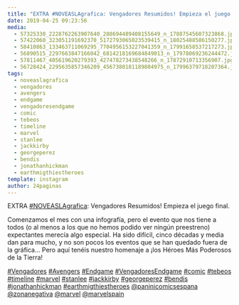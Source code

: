 ```yaml
---
title: "EXTRA #NOVEASLAgrafica: Vengadores Resumidos! Empieza el juego final"
date: 2019-04-25 09:23:56
media: 
  - 57325330_2228762263907640_288694489408155649_n_17887545607323868.jpg
  - 57422060_323051191692370_5172793065023539415_n_18025488586150277.jpg
  - 58410863_133463711069295_7704956153227041359_n_17991658537217273.jpg
  - 56890515_2297663847166042_6814218169684849013_n_17978069236244472.jpg
  - 57811467_405619620279393_427478273438548266_n_17872910713356907.jpg
  - 56728424_2295635857346209_4567380181189804975_n_17996379718207364.jpg
tags: 
  - noveaslagrafica
  - vengadores
  - avengers
  - endgame
  - vengadoresendgame
  - comic
  - tebeos
  - timeline
  - marvel
  - stanlee
  - jackkirby
  - georgeperez
  - bendis
  - jonathanhickman
  - earthmigthiestheroes
template: instagram
author: 24paginas
---
```


EXTRA [#NOVEASLAgrafica](/tags/noveaslagrafica): Vengadores Resumidos! Empieza el juego final.

Comenzamos el mes con una infografía, pero el evento que nos tiene a todos (o al menos a los que no hemos podido ver ningún preestreno) expectantes merecía algo especial. Ha sido difícil, cinco décadas y media dan para mucho, y no son pocos los eventos que se han quedado fuera de la gráfica... Pero aquí tenéis nuestro homenaje a ¡los Héroes Más Poderosos de la Tierra!






[#Vengadores](/tags/vengadores) [#Avengers](/tags/avengers) [#Endgame](/tags/endgame) [#VengadoresEndgame](/tags/vengadoresendgame) [#comic](/tags/comic) [#tebeos](/tags/tebeos) [#timeline](/tags/timeline) [#marvel](/tags/marvel) [#stanlee](/tags/stanlee) [#jackkirby](/tags/jackkirby) [#georgeperez](/tags/georgeperez) [#bendis](/tags/bendis) [#jonathanhickman](/tags/jonathanhickman) [#earthmigthiestheroes](/tags/earthmigthiestheroes) [@paninicomicsespana](https://instagram.com/paninicomicsespana) [@zonanegativa](https://instagram.com/zonanegativa) [@marvel](https://instagram.com/marvel) [@marvelspain](https://instagram.com/marvelspain)
